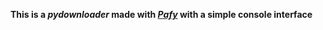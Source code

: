 __This is a _pydownloader_ made with [_Pafy_](https://pypi.org/project/pafy/) with a simple console interface__

